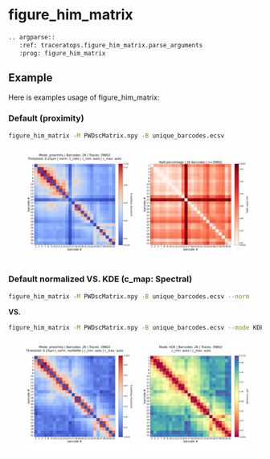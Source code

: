 # figure_him_matrix

```{eval-rst}
.. argparse::
   :ref: traceratops.figure_him_matrix.parse_arguments
   :prog: figure_him_matrix
```


## Example

Here is examples usage of figure_him_matrix:

### Default (proximity)
```bash
figure_him_matrix -M PWDscMatrix.npy -B unique_barcodes.ecsv
```

<p align="center">
    <img src="../_static/Fig_PWDscMatrix_proximity_0.01-0.10.png" width="45%">
    <img src="../_static/Fig_PWDscMatrix_proximity_norm_0.82-0.95_nan.png" width="45%">
</p>


### Default normalized VS. KDE (c_map: Spectral)


```bash
figure_him_matrix -M PWDscMatrix.npy -B unique_barcodes.ecsv --norm
```

**VS.**

```bash
figure_him_matrix -M PWDscMatrix.npy -B unique_barcodes.ecsv --mode KDE --c_map Spectral
```

<p align="center">
    <img src="../_static/Fig_PWDscMatrix_proximity_norm_0.20-0.59.png" width="45%">
    <img src="../_static/Fig_PWDscMatrix_KDE_0.21-0.37.png" width="45%">
</p>
